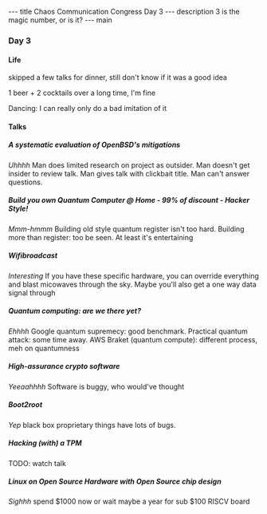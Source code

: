 --- title
Chaos Communication Congress Day 3
--- description
3 is the magic number, or is it?
--- main

### Day 3

#### Life

skipped a few talks for dinner,
still don't know if it was a good idea

1 beer + 2 cocktails over a long time,
I'm fine

Dancing: I can really only do a bad imitation of it

#### Talks

##### A systematic evaluation of OpenBSD's mitigations

_Uhhhh_
Man does limited research on project as outsider.
Man doesn't get insider to review talk.
Man gives talk with clickbait title.
Man can't answer questions.

##### Build you own Quantum Computer @ Home - 99% of discount - Hacker Style!

_Mmm-hmmm_
Building old style quantum register isn't too hard.
Building more than register: too be seen.
At least it's entertaining

##### Wifibroadcast

_Interesting_
If you have these specific hardware,
you can override everything and blast micowaves through the sky.
Maybe you'll also get a one way data signal through

##### Quantum computing: are we there yet?

_Ehhhh_
Google quantum supremecy: good benchmark.
Practical quantum attack: some time away.
AWS Braket (quantum compute): different process, meh on quantumness

##### High-assurance crypto software

_Yeeaahhhh_
Software is buggy,
who would've thought

##### Boot2root

_Yep_
black box proprietary things have lots of bugs.

##### Hacking (with) a TPM

TODO: watch talk

##### Linux on Open Source Hardware with Open Source chip design

_Sighhh_
spend $1000 now or wait maybe a year for sub $100 RISCV board
